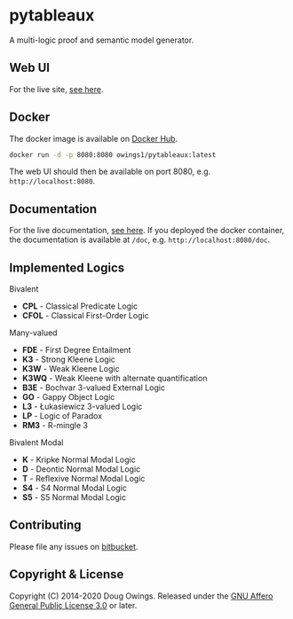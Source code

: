 # pytableaux

A multi-logic proof and semantic model generator.

## Web UI

For the live site, [see here][site].

## Docker

The docker image is available on [Docker Hub][dockerhub].

```bash
docker run -d -p 8080:8080 owings1/pytableaux:latest
```

The web UI should then be available on port 8080, e.g. `http://localhost:8080`.

## Documentation

For the live documentation, [see here][doc]. If you deployed the docker container,
the documentation is available at `/doc`, e.g. `http://localhost:8080/doc`.

## Implemented Logics

Bivalent

- **CPL** - Classical Predicate Logic
- **CFOL** - Classical First-Order Logic

Many-valued

- **FDE** - First Degree Entailment
- **K3** - Strong Kleene Logic
- **K3W** - Weak Kleene Logic
- **K3WQ** - Weak Kleene with alternate quantification
- **B3E** - Bochvar 3-valued External Logic
- **GO** - Gappy Object Logic
- **L3** - Łukasiewicz 3-valued Logic
- **LP** - Logic of Paradox
- **RM3** - R-mingle 3

Bivalent Modal

- **K** - Kripke Normal Modal Logic
- **D** - Deontic Normal Modal Logic
- **T** - Reflexive Normal Modal Logic
- **S4** - S4 Normal Modal Logic
- **S5** - S5 Normal Modal Logic

## Contributing

Please file any issues on [bitbucket][issues].

## Copyright & License

Copyright (C) 2014-2020 Doug Owings. Released under the [GNU Affero General Public License 3.0][license] or later.

[site]: http://logic.dougowings.net
[doc]: http://logic.dougowings.net/doc/
[license]: https://www.gnu.org/licenses/agpl-3.0.en.html
[dockerhub]: https://hub.docker.com/r/owings1/pytableaux/
[issues]: https://bitbucket.org/owings1/pytableaux/issues